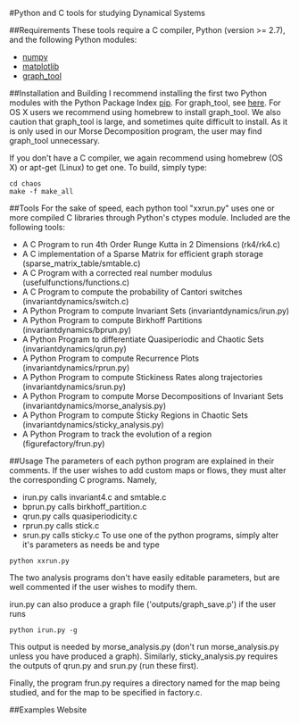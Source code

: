 #Python and C tools for studying Dynamical Systems

##Requirements
These tools require a C compiler, Python (version >= 2.7), and the following Python modules:
- [numpy](http://www.numpy.org/)
- [matplotlib](http://matplotlib.org/)
- [graph_tool](https://graph-tool.skewed.de/)

##Installation and Building
I recommend installing the first two Python modules with the Python Package Index [pip](https://pypi.python.org/pypi/pip).
For graph\_tool, see [here](https://graph-tool.skewed.de/download). For OS X users we recommend using homebrew to install graph\_tool. We also caution that graph\_tool is large, and sometimes quite difficult to install. As it is only used in our Morse Decomposition program, the user may find graph\_tool unnecessary.

If you don't have a C compiler, we again recommend using homebrew (OS X) or apt-get (Linux) to get one. To build, simply type:

```
cd chaos
make -f make_all
```

##Tools
For the sake of speed, each python tool "xxrun.py" uses one or more compiled C libraries through Python's ctypes module. Included are the following tools:
 - A C Program to run 4th Order Runge Kutta in 2 Dimensions (rk4/rk4.c)
 - A C implementation of a Sparse Matrix for efficient graph storage (sparse\_matrix\_table/smtable.c)
 - A C Program with a corrected real number modulus (usefulfunctions/functions.c)
 - A C Program to compute the probability of Cantori switches (invariantdynamics/switch.c)
 - A Python Program to compute Invariant Sets (invariantdynamics/irun.py)
 - A Python Program to compute Birkhoff Partitions (invariantdynamics/bprun.py)
 - A Python Program to differentiate Quasiperiodic and Chaotic Sets (invariantdynamics/qrun.py)
 - A Python Program to compute Recurrence Plots (invariantdynamics/rprun.py)
 - A Python Program to compute Stickiness Rates along trajectories (invariantdynamics/srun.py)
 - A Python Program to compute Morse Decompositions of Invariant Sets (invariantdynamics/morse_analysis.py)
 - A Python Program to compute Sticky Regions in Chaotic Sets (invariantdynamics/sticky_analysis.py)
 - A Python Program to track the evolution of a region (figurefactory/frun.py)

##Usage
The parameters of each python program are explained in their comments. If the user wishes to add custom maps or flows, they must alter the corresponding C programs. Namely,
 - irun.py calls invariant4.c and smtable.c
 - bprun.py calls birkhoff_partition.c
 - qrun.py calls quasiperiodicity.c
 - rprun.py calls stick.c
 - srun.py calls sticky.c
To use one of the python programs, simply alter it's parameters as needs be and type
```
python xxrun.py
```
The two analysis programs don't have easily editable parameters, 
but are well commented if the user wishes to modify them. 

irun.py can also produce a graph file ('outputs/graph_save.p') if the user runs
```
python irun.py -g
```
This output is needed by morse\_analysis.py (don't run morse\_analysis.py unless you have produced a graph).
Similarly, sticky\_analysis.py requires the outputs of qrun.py and srun.py (run these first).

Finally, the program frun.py requires a directory named for the map being studied, 
and for the map to be specified in factory.c.

##Examples Website
